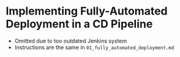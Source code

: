 # Implementing Fully-Automated Deployment in a CD Pipeline

- Omitted due to too outdated Jenkins system 
- Instructions are the same in `01_fully_automated_deployment.md`